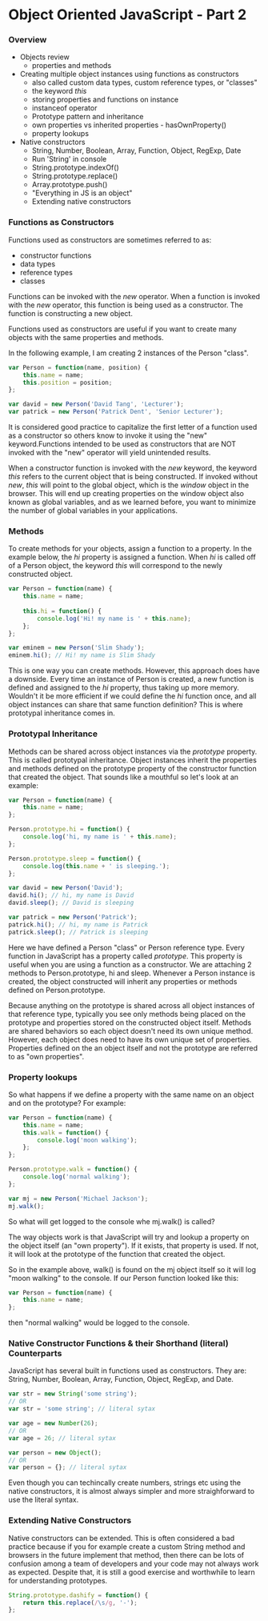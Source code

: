 Object Oriented JavaScript - Part 2
===================================

### Overview

* Objects review
	* properties and methods
* Creating multiple object instances using functions as constructors
	* also called custom data types, custom reference types, or "classes"
	* the keyword _this_
  * storing properties and functions on instance
  * instanceof operator
  * Prototype pattern and inheritance
  * own properties vs inherited properties - hasOwnProperty()
  * property lookups
* Native constructors 
	* String, Number, Boolean, Array, Function, Object, RegExp, Date
	* Run 'String' in console
	* String.prototype.indexOf()
	* String.prototype.replace()
	* Array.prototype.push()
	* "Everything in JS is an object"
	* Extending native constructors   

### Functions as Constructors

Functions used as constructors are sometimes referred to as:

* constructor functions
* data types
* reference types
* classes

Functions can be invoked with the _new_ operator. When a function is invoked with the _new_ operator, this function is being used as a constructor. The function is constructing a new object.

Functions used as constructors are useful if you want to create many objects with the same properties and methods.

In the following example, I am creating 2 instances of the Person "class". 

```js
var Person = function(name, position) {
	this.name = name;
	this.position = position;
};

var david = new Person('David Tang', 'Lecturer');
var patrick = new Person('Patrick Dent', 'Senior Lecturer');
```

It is considered good practice to capitalize the first letter of a function used as a constructor so others know to invoke it using the "new" keyword.Functions intended to be used as constructors that are NOT invoked with the "new" operator will yield unintended results. 

When a constructor function is invoked with the _new_ keyword, the keyword _this_ refers to the current object that is being constructed. If invoked without _new_, _this_ will point to the global object, which is the _window_ object in the browser. This will end up creating properties on the window object also known as global variables, and as we learned before, you want to minimize the number of global variables in your applications.

### Methods

To create methods for your objects, assign a function to a property. In the example below, the _hi_ property is assigned a function. When _hi_ is called off of a Person object, the keyword _this_ will correspond to the newly constructed object.

```js
var Person = function(name) {
	this.name = name;
	
	this.hi = function() {
		console.log('Hi! my name is ' + this.name);
	};
};

var eminem = new Person('Slim Shady');
eminem.hi(); // Hi! my name is Slim Shady
```

This is one way you can create methods. However, this approach does have a downside. Every time an instance of Person is created, a new function is defined and assigned to the _hi_ property, thus taking up more memory. Wouldn't it be more efficient if we could define the _hi_ function once, and all object instances can share that same function definition? This is where prototypal inheritance comes in.

### Prototypal Inheritance

Methods can be shared across object instances via the _prototype_ property. This is called prototypal inheritance. Object instances inherit the properties and methods defined on the prototype property of the constructor function that created the object. That sounds like a mouthful so let's look at an example:

```js
var Person = function(name) {
	this.name = name;
};

Person.prototype.hi = function() {
	console.log('hi, my name is ' + this.name);
};

Person.prototype.sleep = function() {
	console.log(this.name + ' is sleeping.');
};

var david = new Person('David');
david.hi(); // hi, my name is David
david.sleep(); // David is sleeping

var patrick = new Person('Patrick');
patrick.hi(); // hi, my name is Patrick
patrick.sleep(); // Patrick is sleeping
```

Here we have defined a Person "class" or Person reference type. Every function in JavaScript has a property called _prototype_. This property is useful when you are using a function as a constructor. We are attaching 2 methods to Person.prototype, hi and sleep. Whenever a Person instance is created, the object constructed will inherit any properties or methods defined on Person.prototype.

Because anything on the prototype is shared across all object instances of that reference type, typically you see only methods being placed on the prototype and properties stored on the constructed object itself. Methods are shared behaviors so each object doesn't need its own unique method. However, each object does need to have its own unique set of properties. Properties defined on the an object itself and not the prototype are referred to as "own properties".

### Property lookups

So what happens if we define a property with the same name on an object and on the prototype? For example:

```js
var Person = function(name) {
	this.name = name;	
	this.walk = function() {
		console.log('moon walking');
	};
};

Person.prototype.walk = function() {
	console.log('normal walking');
};

var mj = new Person('Michael Jackson');
mj.walk();
```

So what will get logged to the console whe mj.walk() is called? 

The way objects work is that JavaScript will try and lookup a property on the object itself (an "own property"). If it exists, that property is used. If not, it will look at the prototype of the function that created the object.

So in the example above, walk() is found on the mj object itself so it will log "moon walking" to the console. If our Person function looked like this:

```js
var Person = function(name) {
	this.name = name;	
};
```

then "normal walking" would be logged to the console.

### Native Constructor Functions & their Shorthand (literal) Counterparts

JavaScript has several built in functions used as constructors. They are: String, Number, Boolean, Array, Function, Object, RegExp, and Date.

```js
var str = new String('some string');
// OR
var str = 'some string'; // literal sytax
```

```js
var age = new Number(26);
// OR
var age = 26; // literal sytax
```

```js
var person = new Object();
// OR
var person = {}; // literal sytax
```

Even though you can techincally create numbers, strings etc using the native constructors, it is almost always simpler and more straighforward to use the literal syntax.

### Extending Native Constructors

Native constructors can be extended. This is often considered a bad practice because if you for example create a custom String method and browsers in the future implement that method, then there can be lots of confusion among a team of developers and your code may not always work as expected. Despite that, it is still a good exercise and worthwhile to learn for understanding prototypes.

```js
String.prototype.dashify = function() {
	return this.replace(/\s/g, '-');
};
```



